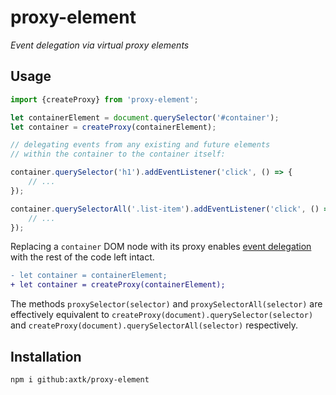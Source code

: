 # proxy-element

*Event delegation via virtual proxy elements*

## Usage

```js
import {createProxy} from 'proxy-element';

let containerElement = document.querySelector('#container');
let container = createProxy(containerElement);

// delegating events from any existing and future elements
// within the container to the container itself:

container.querySelector('h1').addEventListener('click', () => {
    // ...
});

container.querySelectorAll('.list-item').addEventListener('click', () => {
    // ...
});
```

Replacing a `container` DOM node with its proxy enables [event delegation](https://developer.mozilla.org/en-US/docs/Learn/JavaScript/Building_blocks/Events#Event_delegation) with the rest of the code left intact.

```diff
- let container = containerElement;
+ let container = createProxy(containerElement);
```

The methods `proxySelector(selector)` and `proxySelectorAll(selector)` are effectively equivalent to `createProxy(document).querySelector(selector)` and `createProxy(document).querySelectorAll(selector)` respectively.

## Installation

```
npm i github:axtk/proxy-element
```
